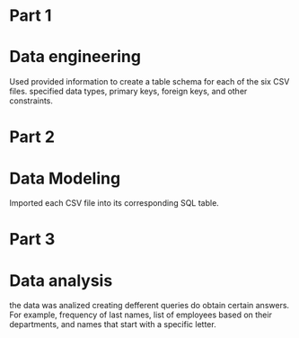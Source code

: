 # Part 1
# Data engineering
Used provided information to create a table schema for each of the six CSV files.
specified data types, primary keys, foreign keys, and other constraints.

# Part 2
# Data Modeling
Imported each CSV file into its corresponding SQL table.

# Part 3 
# Data analysis 
the data was analized creating defferent queries do obtain certain answers. 
For example, frequency of last names, list of employees based on their departments, and names that start with a specific letter.
